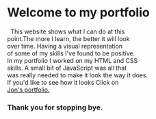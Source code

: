 <h1>Welcome to my portfolio</h1>

<p>
  &nbsp;&nbsp;This website shows what I can do at this
  <br>
  point.The more I learn, the better it will look 
  <br>
  over time. Having a visual  representation 
  <br>
  of some of my skills I've found to be positive.
  <br>
  In my portfolio I worked on my HTML and CSS 
  <br>
  skills. A small bit of JavaScript was all that 
  <br>
  was really needed to make it look the way it does.
  <br>
  If you'd like to see how it looks Click on 
  <br>
  <a href="https://jonathan-treloggen.github.io/index.html" target="_blank">Jon's portfolio.</a> 
</p>

<h3>Thank you for stopping bye.</h3>
